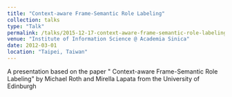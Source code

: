 ```yaml
---
title: "Context-aware Frame-Semantic Role Labeling"
collection: talks
type: "Talk"
permalink: /talks/2015-12-17-context-aware-frame-semantic-role-labeling
venue: "Institute of Information Science @ Academia Sinica"
date: 2012-03-01
location: "Taipei, Taiwan"
---
```


A presentation based on the paper " Context-aware Frame-Semantic Role Labeling" by Michael Roth and Mirella Lapata from the University of Edinburgh

